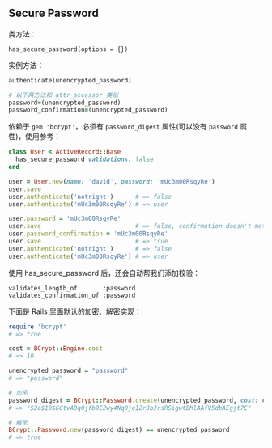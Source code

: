 ## Secure Password

类方法：

```
has_secure_password(options = {})
```

实例方法：

```ruby
authenticate(unencrypted_password)

# 以下两方法和 attr_accessor 类似
password=(unencrypted_password)
password_confirmation=(unencrypted_password)
```

依赖于 `gem 'bcrypt'`，必须有 `password_digest` 属性(可以没有 `password` 属性)，使用参考：

```ruby
class User < ActiveRecord::Base
  has_secure_password validations: false
end

user = User.new(name: 'david', password: 'mUc3m00RsqyRe')
user.save
user.authenticate('notright')      # => false
user.authenticate('mUc3m00RsqyRe') # => user

user.password = 'mUc3m00RsqyRe'
user.save                          # => false, confirmation doesn't match
user.password_confirmation = 'mUc3m00RsqyRe'
user.save                          # => true
user.authenticate('notright')      # => false
user.authenticate('mUc3m00RsqyRe') # => user
```

使用 has_secure_password 后，还会自动帮我们添加校验：

```
validates_length_of       :password
validates_confirmation_of :password
```

下面是 Rails 里面默认的加密、解密实现：

```ruby
require 'bcrypt'
# => true

cost = BCrypt::Engine.cost
# => 10

unencrypted_password = "password"
# => "password"

# 加密
password_digest = BCrypt::Password.create(unencrypted_password, cost: cost)
# => "$2a$10$GGtvADq0jfb9E2wy4Nq0je1ZrJbJrsRSigwtBMlAAfV5dbAEgjt7C"

# 解密
BCrypt::Password.new(password_digest) == unencrypted_password
# => true
```
